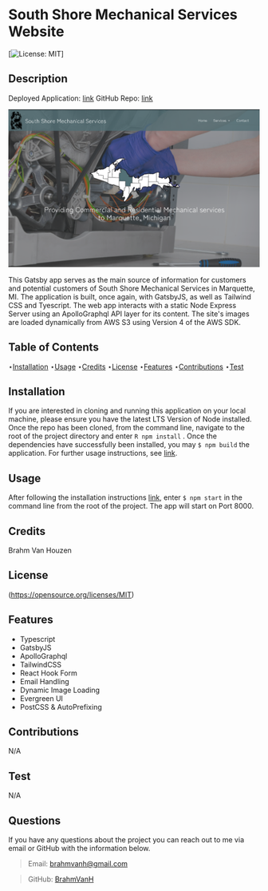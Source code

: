 # South Shore Mechanical Services Website

[![License: MIT](https://img.shields.io/badge/License-MIT-yellow.svg)]

## Description

Deployed Application: [link](https://southshoremechanical.services)
GitHub Repo: [link](https://github.com/BrahmVanH/ss-mech-svcs-gatsby)

![Screenshot](/src/images/south_shore_mech_consumer_site.png)

This Gatsby app serves as the main source of information for customers and potential customers of South Shore Mechanical Services in Marquette, MI. The application is built, once again, with GatsbyJS, as well as Tailwind CSS and Tyescript. The web app interacts with a static Node Express Server using an ApolloGraphql API layer for its content. The site's images are loaded dynamically from AWS S3 using Version 4 of the AWS SDK.

## Table of Contents

⋆[Installation](#Installation)
⋆[Usage](#Usage)
⋆[Credits](#Credits)
⋆[License](#License)
⋆[Features](#Features)
⋆[Contributions](#Contributions)
⋆[Test](#Contributions)

## Installation

If you are interested in cloning and running this application on your local machine, please ensure you have the latest LTS Version of Node installed. Once the repo has been cloned, from the command line, navigate to the root of the project directory and enter `R npm install` . Once the dependencies have successfully been installed, you may `$ npm build` the application. For further usage instructions, see [link](#Usage).

## Usage

After following the installation instructions [link](#Installation), enter `$ npm start` in the command line from the root of the project. The app will start on Port 8000.

## Credits

Brahm Van Houzen

## License

(https://opensource.org/licenses/MIT)

## Features

- Typescript
- GatsbyJS
- ApolloGraphql
- TailwindCSS
- React Hook Form
- Email Handling
- Dynamic Image Loading
- Evergreen UI
- PostCSS & AutoPrefixing

## Contributions

N/A

## Test

N/A

## Questions

If you have any questions about the project you can reach out to me via email or GitHub with the information below.

> Email: brahmvanh@gmail.com

> GitHub: [BrahmVanH](https://github.com/BrahmVanH)
